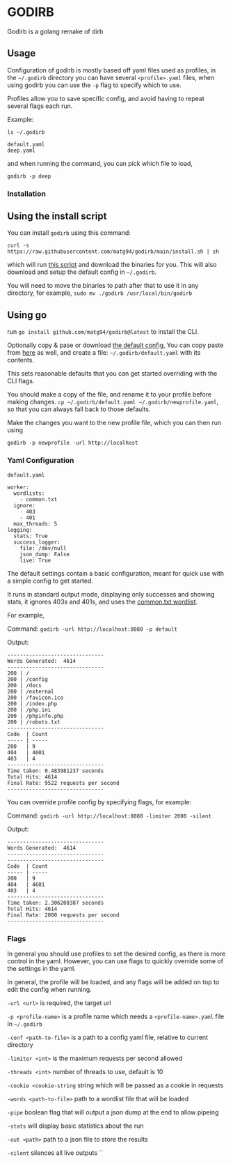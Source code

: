 # GODIRB

Godirb is a golang remake of dirb

## Usage

Configuration of godirb is mostly based off yaml files used as profiles,
in the `~/.godirb` directory you can have several `<profile>.yaml` files,
when using godirb you can use the `-p` flag to specify which to use.

Profiles allow you to save specific config, and avoid having to repeat several flags each run.

Example:

`ls ~/.godirb`

```
default.yaml
deep.yaml
```

and when running the command, you can pick which file to load,

`godirb -p deep`

### Installation

## Using the install script

You can install `godirb` using this command:

`curl -s https://raw.githubusercontent.com/matg94/godirb/main/install.sh | sh`

which will run [this script](https://raw.githubusercontent.com/matg94/godirb/main/install.sh) and download the binaries for you.
This will also download and setup the default config in `~/.godirb`.

You will need to move the binaries to path after that to use it in any directory, for example,
`sudo mv ./godirb /usr/local/bin/godirb`

## Using go

run `go install github.com/matg94/godirb@latest` to install the CLI.

Optionally copy & pase or download [the default config](https://raw.githubusercontent.com/matg94/godirb/main/default.yaml),
You can copy paste from [here](#yaml-configuration) as well,
and create a file: `~/.godirb/default.yaml` with its contents.

This sets reasonable defaults that you can get started overriding with the CLI flags.

You should make a copy of the file, and rename it to your profile before making changes.
`cp ~/.godirb/default.yaml ~/.godirb/newprofile.yaml`, so that you can always fall back to those defaults.

Make the changes you want to the new profile file, which you can then run using

`godirb -p newprofile -url http://localhost`

### Yaml Configuration

`default.yaml`
```
worker:
  wordlists:
    - common.txt
  ignore: 
    - 403
    - 401
  max_threads: 5
logging:
  stats: True
  success_logger:
    file: /dev/null
    json_dump: False
    live: True
```

The default settings contain a basic configuration, meant for quick use with a simple config to get started.

It runs in standard output mode, displaying only successes and showing stats, it ignores 403s and 401s, and uses the [common.txt wordlist]().

For example,

Command:
`godirb -url http://localhost:8080 -p default`

Output:
```
-------------------------------
Words Generated:  4614
-------------------------------
200 | /
200 | /config
200 | /docs
200 | /external
200 | /favicon.ico
200 | /index.php
200 | /php.ini
200 | /phpinfo.php
200 | /robots.txt
-------------------------------
Code  | Count
----- | -----
200   | 9
404   | 4601
403   | 4
-------------------------------
Time taken: 0.483981237 seconds
Total Hits: 4614
Final Rate: 9522 requests per second
-------------------------------
```

You can override profile config by specifying flags, for example:

Command:
`godirb -url http://localhost:8080 -limiter 2000 -silent`

Output:
```
-------------------------------
Words Generated:  4614
-------------------------------
-------------------------------
Code  | Count
----- | -----
200   | 9
404   | 4601
403   | 4
-------------------------------
Time taken: 2.306208387 seconds
Total Hits: 4614
Final Rate: 2000 requests per second
-------------------------------
```

### Flags

In general you should use profiles to set the desired config, as there is more control in the yaml.
However, you can use flags to quickly override some of the settings in the yaml.

In general, the profile will be loaded, and any flags will be added on top to edit the config when running.


`-url <url>` is required, the target url

`-p <profile-name>` is a profile name which needs a `<profile-name>.yaml` file in `~/.godirb`

`-conf <path-to-file>` is a path to a config yaml file, relative to current directory

`-limiter <int>` is the maximum requests per second allowed

`-threads <int>` number of threads to use, default is 10

`-cookie <cookie-string` string which will be passed as a cookie in requests

`-words <path-to-file>` path to a wordlist file that will be loaded

`-pipe` boolean flag that will output a json dump at the end to allow pipeing

`-stats` will display basic statistics about the run

`-out <path>` path to a json file to store the results

`-silent` silences all live outputs
``
